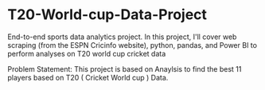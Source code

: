 # T20-World-cup-Data-Project
End-to-end sports data analytics project. In this project, I'll cover web scraping (from the ESPN Cricinfo website), python, pandas, and Power BI to perform analyses on T20 world cup cricket data


Problem Statement: This project is based on Anaylsis to find the best 11 players based on T20 ( Cricket World cup ) Data.

